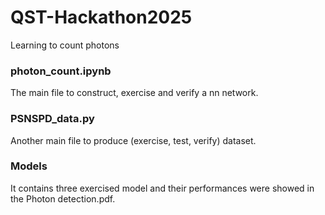 # QST-Hackathon2025
Learning to count photons
### photon_count.ipynb
The main file to construct, exercise and verify a nn network.
### PSNSPD_data.py
Another main file to produce (exercise, test, verify) dataset.
### Models 
It contains three exercised model and their performances were showed in the Photon detection.pdf.
